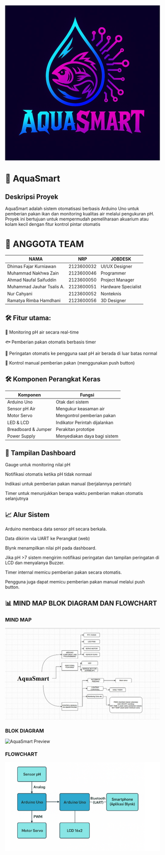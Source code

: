 ![AquaSmart Preview](Nontek/LOGOAQUASMART.jpeg)

# 🌊 AquaSmart
## Deskripsi Proyek
AquaSmart adalah sistem otomatisasi berbasis Arduino Uno untuk pemberian pakan ikan dan monitoring kualitas air melalui pengukuran pH. Proyek ini bertujuan untuk mempermudah pemeliharaan akuarium atau kolam kecil dengan fitur kontrol pintar otomatis


# 🧠 ANGGOTA TEAM

|NAMA|NRP|JOBDESK|
|-----|----|------|
|Dhimas Fajar Kurniawan |2123600032| UI/UX Designer|
|Muhammad Nakhwa Zain | 2123600046 | Programmer |
|Ahmad Naufal Saifuddin | 2123600050 | Project Manager |
|Muhammad Jauhar Tsalis A. | 2123600051 | Hardware Specialist|
|Nur Cahyani | 2123600052 | Nonteknis |
|Ramatya Rimba Hamdhani | 2123600056 | 3D Designer |

## 🛠️ Fitur utama:

🚿 Monitoring pH air secara real-time

🐟 Pemberian pakan otomatis berbasis timer

📱 Peringatan otomatis ke pengguna saat pH air berada di luar batas normal

🔄 Kontrol manual pemberian pakan (menggunakan push button)

## 🛠️ Komponen Perangkat Keras
|Komponen | Fungsi |
|----------|---------|
|Arduino Uno | Otak dari sistem
|Sensor pH Air | Mengukur keasaman air
|Motor Servo | Mengontrol pemberian pakan
|LED & LCD | Indikator Perintah dijalankan |
|Breadboard & Jumper | Perakitan prototipe
|Power Supply | Menyediakan daya bagi sistem

## 📱 Tampilan Dashboard
Gauge untuk monitoring nilai pH

Notifikasi otomatis ketika pH tidak normaal

Indikasi untuk pemberian pakan manual (berjalannya perintah)

Timer untuk menunjukkan berapa waktu pemberian makan otomatis selanjutnya


## 📈 Alur Sistem
Arduino membaca data sensor pH secara berkala.

Data dikirim via UART ke Perangkat (web)

Blynk menampilkan nilai pH pada dashboard.

Jika pH >7 sistem mengirim notifikasi peringatan dan tampilan peringatan di LCD dan menyalanya Buzzer.

Timer internal memicu pemberian pakan secara otomatis.

Pengguna juga dapat memicu pemberian pakan manual melalui push button.


## 📊 MIND MAP BLOK DIAGRAM DAN FLOWCHART

### MIND MAP
![AquaSmart Preview](DIAGRAM/MindMap.jpeg)

### BLOK DIAGRAM
![AquaSmart Preview](DIAGRAM/DIAGRAM-ALUR.png)

### FLOWCHART
![AquaSmart Preview](DIAGRAM/Flowchart.png)
